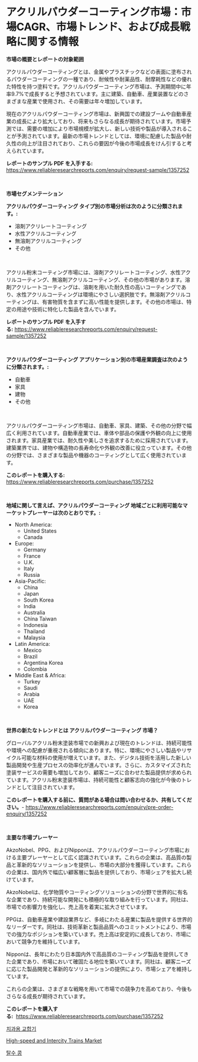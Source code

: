 <p><h1>アクリルパウダーコーティング市場：市場CAGR、市場トレンド、および成長戦略に関する情報</h1></p><p><strong>市場の概要とレポートの対象範囲</strong></p>
<p><p>アクリルパウダーコーティングとは、金属やプラスチックなどの表面に塗布されるパウダーコーティングの一種であり、耐候性や耐薬品性、耐摩耗性などの優れた特性を持つ塗料です。アクリルパウダーコーティング市場は、予測期間中に年率9.7%で成長すると予想されています。主に建築、自動車、産業装置などのさまざまな産業で使用され、その需要は年々増加しています。</p><p>現在のアクリルパウダーコーティング市場は、新興国での建設ブームや自動車産業の成長により拡大しており、将来もさらなる成長が期待されています。市場予測では、需要の増加により市場規模が拡大し、新しい技術や製品が導入されることが予測されています。最新の市場トレンドとしては、環境に配慮した製品や耐久性の向上が注目されており、これらの要因が今後の市場成長をけん引すると考えられています。</p></p>
<p><strong>レポートのサンプル PDF を入手する:</strong> <a href="https://www.reliableresearchreports.com/enquiry/request-sample/1357252">https://www.reliableresearchreports.com/enquiry/request-sample/1357252</a></p>
<p>&nbsp;</p>
<p><strong>市場セグメンテーション</strong></p>
<p><strong>アクリルパウダーコーティング タイプ別の市場分析は次のように分類されます。:</strong></p>
<p><ul><li>溶剤アクリレートコーティング</li><li>水性アクリルコーティング</li><li>無溶剤アクリルコーティング</li><li>その他</li></ul></p>
<p>&nbsp;</p>
<p><p>アクリル粉末コーティング市場には、溶剤アクリレートコーティング、水性アクリルコーティング、無溶剤アクリルコーティング、その他の市場があります。溶剤アクリレートコーティングは、溶剤を用いた耐久性の高いコーティングであり、水性アクリルコーティングは環境にやさしい選択肢です。無溶剤アクリルコーティングは、有害物質を含まずに高い性能を提供します。その他の市場は、特定の用途や技術に特化した製品を含んでいます。</p></p>
<p><strong>レポートのサンプル PDF を入手する:</strong>&nbsp;<a href="https://www.reliableresearchreports.com/enquiry/request-sample/1357252">https://www.reliableresearchreports.com/enquiry/request-sample/1357252</a></p>
<p>&nbsp;</p>
<p><strong> アクリルパウダーコーティング アプリケーション別の市場産業調査は次のように分類されます。:</strong></p>
<p><ul><li>自動車</li><li>家具</li><li>建物</li><li>その他</li></ul></p>
<p>&nbsp;</p>
<p><p>アクリルパウダーコーティング市場は、自動車、家具、建築、その他の分野で幅広く利用されています。自動車産業では、車体や部品の保護や外観の向上に使用されます。家具産業では、耐久性や美しさを追求するために採用されています。建築業界では、建物や構造物の長寿命化や外観の改善に役立っています。その他の分野では、さまざまな製品や機器のコーティングとして広く使用されています。</p></p>
<p><strong>このレポートを購入する:</strong>&nbsp; <a href="https://www.reliableresearchreports.com/purchase/1357252">https://www.reliableresearchreports.com/purchase/1357252</a></p>
<p>&nbsp;</p>
<p><strong>地域に関して言えば、アクリルパウダーコーティング 地域ごとに利用可能なマーケットプレーヤーは次のとおりです。:</strong></p>
<p><ul>
    <li>
        North America:
        <ul>
            <li>United States</li>
            <li>Canada</li>
        </ul>
    </li>
    <li>
        Europe:
        <ul>
            <li>Germany</li>
            <li>France</li>
            <li>U.K.</li>
            <li>Italy</li>
            <li>Russia</li>
        </ul>
    </li>
    <li>
        Asia-Pacific:
        <ul>
            <li>China</li>
            <li>Japan</li>
            <li>South Korea</li>
            <li>India</li>
            <li>Australia</li>
            <li>China Taiwan</li>
            <li>Indonesia</li>
            <li>Thailand</li>
            <li>Malaysia</li>
        </ul>
    </li>
    <li>
        Latin America:
        <ul>
            <li>Mexico</li>
            <li>Brazil</li>
            <li>Argentina Korea</li>
            <li>Colombia</li>
        </ul>
    </li>
    <li>
        Middle East & Africa:
        <ul>
            <li>Turkey</li>
            <li>Saudi</li>
            <li>Arabia</li>
            <li>UAE</li>
            <li>Korea</li>
        </ul>
    </li>
    </ul></p>
<p>&nbsp;</p>
<p><strong>世界の新たなトレンドとは アクリルパウダーコーティング 市場？</strong></p>
<p><p>グローバルアクリル粉末塗装市場での新興および現在のトレンドは、持続可能性や環境への配慮が重視される傾向にあります。特に、環境にやさしい製品やリサイクル可能な材料の使用が増えています。また、デジタル技術を活用した新しい製品開発や生産プロセスの効率化が進んでいます。さらに、カスタマイズされた塗装サービスの需要も増加しており、顧客ニーズに合わせた製品提供が求められています。アクリル粉末塗装市場は、持続可能性と顧客志向の強化が今後のトレンドとして注目されています。</p></p>
<p><strong>このレポートを購入する前に、質問がある場合は問い合わせるか、共有してください。</strong>- <a href="https://www.reliableresearchreports.com/enquiry/pre-order-enquiry/1357252">https://www.reliableresearchreports.com/enquiry/pre-order-enquiry/1357252</a></p>
<p>&nbsp;</p>
<p><strong>主要な市場プレーヤー</strong></p>
<p><p>AkzoNobel、PPG、およびNipponは、アクリルパウダーコーティング市場における主要プレーヤーとして広く認識されています。これらの企業は、高品質の製品と革新的なソリューションを提供し、市場の大部分を獲得しています。これらの企業は、国内外で幅広い顧客層に製品を提供しており、市場シェアを拡大し続けています。</p><p>AkzoNobelは、化学物質やコーティングソリューションの分野で世界的に有名な企業であり、持続可能な開発にも積極的な取り組みを行っています。同社は、市場での影響力を強化し、売上高を着実に拡大させています。</p><p>PPGは、自動車産業や建設業界など、多岐にわたる産業に製品を提供する世界的なリーダーです。同社は、技術革新と製品品質へのコミットメントにより、市場での強力なポジションを築いています。売上高は安定的に成長しており、市場において競争力を維持しています。</p><p>Nipponは、長年にわたり日本国内外で高品質のコーティング製品を提供してきた企業であり、市場において確固たる地位を築いています。同社は、顧客ニーズに応じた製品開発と革新的なソリューションの提供により、市場シェアを維持しています。</p><p>これらの企業は、さまざまな戦略を用いて市場での競争力を高めており、今後もさらなる成長が期待されています。</p></p>
<p><strong>このレポートを購入する:</strong>&nbsp;&nbsp;<a href="https://www.reliableresearchreports.com/purchase/1357252">https://www.reliableresearchreports.com/purchase/1357252</a></p>
<p><p><a href="https://medium.com/@twix678568/%EC%B9%98%EA%B3%BC-%EC%95%84%ED%8B%B0%ED%81%98%EB%A0%88%EC%9D%B4%ED%84%B0-%EC%8B%9C%EC%9E%A5-%EC%8B%9C%EC%9E%A5-cagr-%EC%8B%9C%EC%9E%A5-%EB%8F%99%ED%96%A5-%EB%B0%8F-%EC%84%B1%EC%9E%A5-%EC%A0%84%EB%9E%B5%EC%97%90-%EB%8C%80%ED%95%9C-%ED%86%B5%EC%B0%B0%EB%A0%A5-2ed650f78871">치과용 교합기</a></p><p><a href="https://summer-dogwood-3e9.notion.site/Insights-into-High-speed-and-Intercity-Trains-Market-Size-Analysing-Market-Share-Trends-and-Growt-926b82977f154b939523b6620079e813">High-speed and Intercity Trains Market</a></p><p><a href="https://medium.com/@ieremiapadurariu20221/%EC%88%98%EB%B6%84%EC%9D%B4-%EC%A6%9D%EB%B0%9C%EB%90%9C-%EC%BD%A9-%EC%8B%9C%EC%9E%A5-%EC%84%B1%EA%B3%B5%EC%A0%81%EC%9D%B8-%EB%B9%84%EC%A6%88%EB%8B%88%EC%8A%A4-%EC%A0%84%EB%9E%B5-%EC%98%88%EC%B8%A1-2031%EB%85%84%EA%B9%8C%EC%A7%80-212ace05757d">탈수 콩</a></p></p>